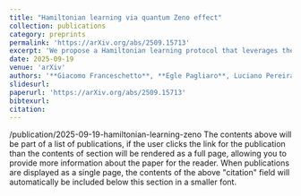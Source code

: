 ```yaml
---
title: "Hamiltonian learning via quantum Zeno effect"
collection: publications
category: preprints
permalink: 'https://arXiv.org/abs/2509.15713'
excerpt: 'We propose a Hamiltonian learning protocol that leverages the quantum Zeno effect to reshape and localize system dynamics, enabling the extraction of local Hamiltonian coefficients, and demonstrate its feasibility by learning a 109-qubit Hamiltonian on IBM’s hardware.'
date: 2025-09-19
venue: 'arXiv'
authors: '**Giacomo Franceschetto**, **Egle Pagliaro**, Luciano Pereira, Leonardo Zambrano, Antonio Acín'
slidesurl: 
paperurl: 'https://arXiv.org/abs/2509.15713'
bibtexurl: 
citation: 
---
```

/publication/2025-09-19-hamiltonian-learning-zeno
The contents above will be part of a list of publications, if the user clicks the link for the publication than the contents of section will be rendered as a full page, allowing you to provide more information about the paper for the reader. When publications are displayed as a single page, the contents of the above "citation" field will automatically be included below this section in a smaller font.